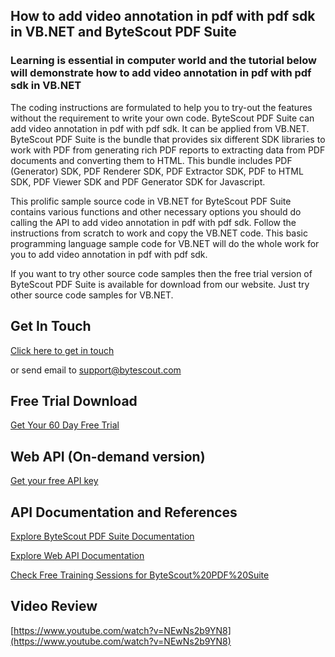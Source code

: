 ## How to add video annotation in pdf with pdf sdk in VB.NET and ByteScout PDF Suite

### Learning is essential in computer world and the tutorial below will demonstrate how to add video annotation in pdf with pdf sdk in VB.NET

The coding instructions are formulated to help you to try-out the features without the requirement to write your own code. ByteScout PDF Suite can add video annotation in pdf with pdf sdk. It can be applied from VB.NET. ByteScout PDF Suite is the bundle that provides six different SDK libraries to work with PDF from generating rich PDF reports to extracting data from PDF documents and converting them to HTML. This bundle includes PDF (Generator) SDK, PDF Renderer SDK, PDF Extractor SDK, PDF to HTML SDK, PDF Viewer SDK and PDF Generator SDK for Javascript.

This prolific sample source code in VB.NET for ByteScout PDF Suite contains various functions and other necessary options you should do calling the API to add video annotation in pdf with pdf sdk. Follow the instructions from scratch to work and copy the VB.NET code. This basic programming language sample code for VB.NET will do the whole work for you to add video annotation in pdf with pdf sdk.

If you want to try other source code samples then the free trial version of ByteScout PDF Suite is available for download from our website. Just try other source code samples for VB.NET.

## Get In Touch

[Click here to get in touch](https://bytescout.zendesk.com/hc/en-us/requests/new?subject=ByteScout%20PDF%20Suite%20Question)

or send email to [support@bytescout.com](mailto:support@bytescout.com?subject=ByteScout%20PDF%20Suite%20Question) 

## Free Trial Download

[Get Your 60 Day Free Trial](https://bytescout.com/download/web-installer?utm_source=github-readme)

## Web API (On-demand version)

[Get your free API key](https://pdf.co/documentation/api?utm_source=github-readme)

## API Documentation and References

[Explore ByteScout PDF Suite Documentation](https://bytescout.com/documentation/index.html?utm_source=github-readme)

[Explore Web API Documentation](https://pdf.co/documentation/api?utm_source=github-readme)

[Check Free Training Sessions for ByteScout%20PDF%20Suite](https://academy.bytescout.com/)

## Video Review

[https://www.youtube.com/watch?v=NEwNs2b9YN8](https://www.youtube.com/watch?v=NEwNs2b9YN8)